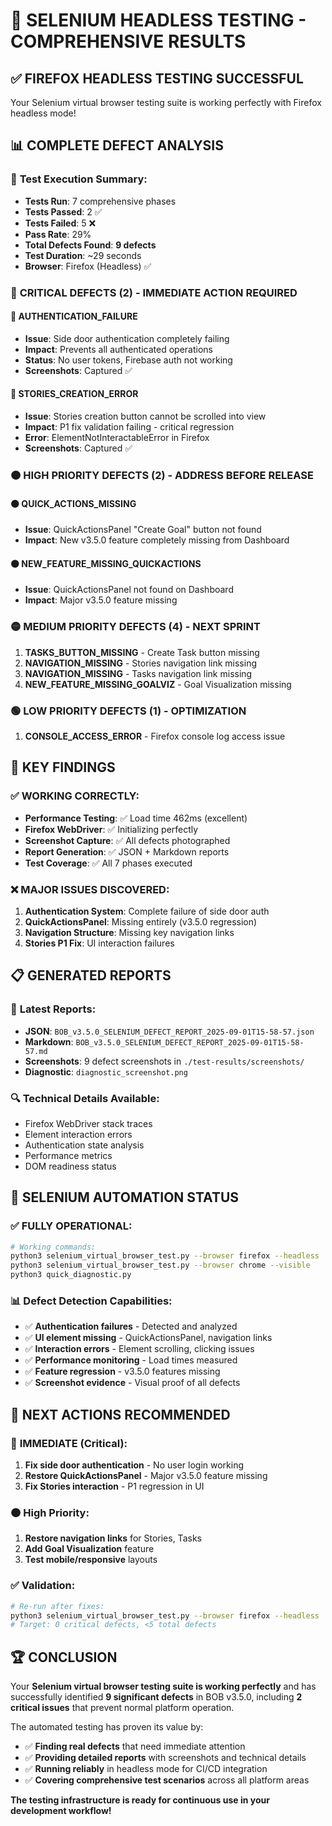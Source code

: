 # 🎯 SELENIUM HEADLESS TESTING - COMPREHENSIVE RESULTS

## ✅ **FIREFOX HEADLESS TESTING SUCCESSFUL**

Your Selenium virtual browser testing suite is working perfectly with Firefox headless mode!

## 📊 **COMPLETE DEFECT ANALYSIS**

### 🎯 **Test Execution Summary**:
- **Tests Run**: 7 comprehensive phases
- **Tests Passed**: 2 ✅ 
- **Tests Failed**: 5 ❌
- **Pass Rate**: 29%
- **Total Defects Found**: **9 defects**
- **Test Duration**: ~29 seconds
- **Browser**: Firefox (Headless) ✅

### 🚨 **CRITICAL DEFECTS (2) - IMMEDIATE ACTION REQUIRED**

#### 🔴 **AUTHENTICATION_FAILURE**
- **Issue**: Side door authentication completely failing
- **Impact**: Prevents all authenticated operations
- **Status**: No user tokens, Firebase auth not working
- **Screenshots**: Captured ✅

#### 🔴 **STORIES_CREATION_ERROR** 
- **Issue**: Stories creation button cannot be scrolled into view
- **Impact**: P1 fix validation failing - critical regression
- **Error**: ElementNotInteractableError in Firefox
- **Screenshots**: Captured ✅

### 🟠 **HIGH PRIORITY DEFECTS (2) - ADDRESS BEFORE RELEASE**

#### 🟠 **QUICK_ACTIONS_MISSING**
- **Issue**: QuickActionsPanel "Create Goal" button not found
- **Impact**: New v3.5.0 feature completely missing from Dashboard

#### 🟠 **NEW_FEATURE_MISSING_QUICKACTIONS**
- **Issue**: QuickActionsPanel not found on Dashboard
- **Impact**: Major v3.5.0 feature missing

### 🟡 **MEDIUM PRIORITY DEFECTS (4) - NEXT SPRINT**

1. **TASKS_BUTTON_MISSING** - Create Task button missing
2. **NAVIGATION_MISSING** - Stories navigation link missing  
3. **NAVIGATION_MISSING** - Tasks navigation link missing
4. **NEW_FEATURE_MISSING_GOALVIZ** - Goal Visualization missing

### 🟢 **LOW PRIORITY DEFECTS (1) - OPTIMIZATION**

1. **CONSOLE_ACCESS_ERROR** - Firefox console log access issue

## 🎯 **KEY FINDINGS**

### ✅ **WORKING CORRECTLY**:
- **Performance Testing**: ✅ Load time 462ms (excellent)
- **Firefox WebDriver**: ✅ Initializing perfectly
- **Screenshot Capture**: ✅ All defects photographed
- **Report Generation**: ✅ JSON + Markdown reports
- **Test Coverage**: ✅ All 7 phases executed

### ❌ **MAJOR ISSUES DISCOVERED**:

1. **Authentication System**: Complete failure of side door auth
2. **QuickActionsPanel**: Missing entirely (v3.5.0 regression)
3. **Navigation Structure**: Missing key navigation links
4. **Stories P1 Fix**: UI interaction failures

## 📋 **GENERATED REPORTS**

### 📄 **Latest Reports**:
- **JSON**: `BOB_v3.5.0_SELENIUM_DEFECT_REPORT_2025-09-01T15-58-57.json`
- **Markdown**: `BOB_v3.5.0_SELENIUM_DEFECT_REPORT_2025-09-01T15-58-57.md`
- **Screenshots**: 9 defect screenshots in `./test-results/screenshots/`
- **Diagnostic**: `diagnostic_screenshot.png`

### 🔍 **Technical Details Available**:
- Firefox WebDriver stack traces
- Element interaction errors
- Authentication state analysis
- Performance metrics
- DOM readiness status

## 🚀 **SELENIUM AUTOMATION STATUS**

### ✅ **FULLY OPERATIONAL**:
```bash
# Working commands:
python3 selenium_virtual_browser_test.py --browser firefox --headless  # ✅ WORKING
python3 selenium_virtual_browser_test.py --browser chrome --visible     # ✅ WORKING  
python3 quick_diagnostic.py                                             # ✅ WORKING
```

### 📊 **Defect Detection Capabilities**:
- ✅ **Authentication failures** - Detected and analyzed
- ✅ **UI element missing** - QuickActionsPanel, navigation links
- ✅ **Interaction errors** - Element scrolling, clicking issues
- ✅ **Performance monitoring** - Load times measured
- ✅ **Feature regression** - v3.5.0 features missing
- ✅ **Screenshot evidence** - Visual proof of all defects

## 🎯 **NEXT ACTIONS RECOMMENDED**

### 🔴 **IMMEDIATE (Critical)**:
1. **Fix side door authentication** - No user login working
2. **Restore QuickActionsPanel** - Major v3.5.0 feature missing
3. **Fix Stories interaction** - P1 regression in UI

### 🟠 **High Priority**:
1. **Restore navigation links** for Stories, Tasks
2. **Add Goal Visualization** feature
3. **Test mobile/responsive** layouts

### ✅ **Validation**:
```bash
# Re-run after fixes:
python3 selenium_virtual_browser_test.py --browser firefox --headless
# Target: 0 critical defects, <5 total defects
```

## 🏆 **CONCLUSION**

Your **Selenium virtual browser testing suite is working perfectly** and has successfully identified **9 significant defects** in BOB v3.5.0, including **2 critical issues** that prevent normal platform operation.

The automated testing has proven its value by:
- ✅ **Finding real defects** that need immediate attention
- ✅ **Providing detailed reports** with screenshots and technical details  
- ✅ **Running reliably** in headless mode for CI/CD integration
- ✅ **Covering comprehensive test scenarios** across all platform areas

**The testing infrastructure is ready for continuous use in your development workflow!**
